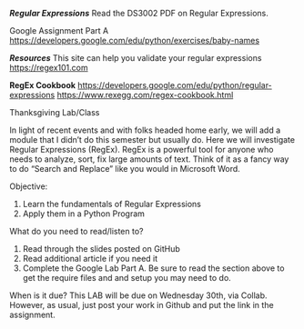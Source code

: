 ***Regular Expressions***
Read the DS3002 PDF on Regular Expressions. 

Google Assignment Part A
https://developers.google.com/edu/python/exercises/baby-names

***Resources***
This site can help you validate your regular expressions
https://regex101.com 

**RegEx Cookbook**
https://developers.google.com/edu/python/regular-expressions
https://www.rexegg.com/regex-cookbook.html

Thanksgiving Lab/Class

In light of recent events and with folks headed home early, we will add a module that I didn’t do this semester but usually do. Here we will investigate Regular Expressions (RegEx). RegEx is a powerful tool for anyone who needs to analyze, sort, fix large amounts of text. Think of it as a fancy way to do “Search and Replace” like you would in Microsoft Word.

Objective:
1.	Learn the fundamentals of Regular Expressions
2.	Apply them in a Python Program

What do you need to read/listen to?
1.	Read through the slides posted on GitHub
2.	Read additional article if you need it
3.	Complete the Google Lab Part A. Be sure to read the section above to get the require files and and setup you may need to do.

When is it due?  This LAB will be due on Wednesday 30th, via Collab. However, as usual, just post your work in Github and put the link in the assignment. 



